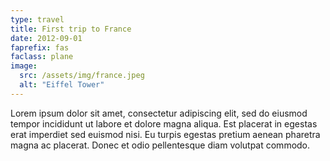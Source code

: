 ```yaml
---
type: travel
title: First trip to France
date: 2012-09-01
faprefix: fas
faclass: plane
image:
  src: /assets/img/france.jpeg
  alt: "Eiffel Tower"
---
```

Lorem ipsum dolor sit amet, consectetur adipiscing elit, sed do eiusmod tempor incididunt ut labore et dolore magna aliqua. Est placerat in egestas erat imperdiet sed euismod nisi. Eu turpis egestas pretium aenean pharetra magna ac placerat. Donec et odio pellentesque diam volutpat commodo.